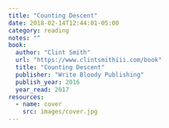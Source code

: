 ```yaml
---
title: "Counting Descent"
date: 2018-02-14T12:44:01-05:00
category: reading
notes: ""
book:
  author: "Clint Smith"
  url: "https://www.clintsmithiii.com/book"
  title: "Counting Descent"
  publisher: "Write Bloody Publishing"
  publish_year: 2016
  year_read: 2017
resources:
  - name: cover
    src: images/cover.jpg
---
```


